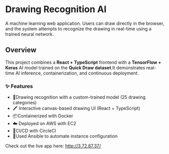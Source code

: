 # Drawing Recognition AI

A machine learning web application. Users can draw directly in the browser, and the system attempts to recognize the drawing in real-time using a trained neural network.

## Overview

This project combines a **React + TypeScript** frontend with a **TensorFlow + Keras** AI model trained on the **Quick Draw dataset**.It demonstrates real-time AI inference, containerization, and continuous deployment.

### ✨ Features 

- 🧠Drawing recognition with a custom-trained model (25 drawing categories)
- 🖍️ Interactive canvas-based drawing UI (React + TypeScript)
- 📦Containerized with Docker
- ☁️ Deployed on AWS with EC2
- 🔁CI/CD with CircleCI
- 🔁Used Ansible to automate instance configuration

Check out the live app here: http://3.72.87.37/
